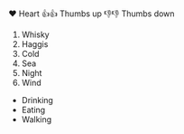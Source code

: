 :heart: Heart
:+1::+1: Thumbs up
:-1::-1: Thumbs down

1. Whisky
2. Haggis
3. Cold
  1. Sea
  2. Night
  3. Wind

* Drinking
* Eating
* Walking
